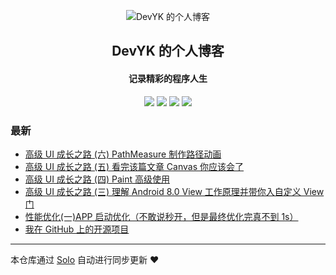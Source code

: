 <p align="center"><img alt="DevYK 的个人博客" src="https://static.b3log.org/images/brand/solo-32.png"></p><h2 align="center">
DevYK 的个人博客
</h2>

<h4 align="center">记录精彩的程序人生</h4>
<p align="center"><a title="DevYK 的个人博客" target="_blank" href="https://github.com/yangkun19921001/solo-blog"><img src="https://img.shields.io/github/last-commit/yangkun19921001/solo-blog.svg?style=flat-square&color=FF9900"></a>
<a title="GitHub repo size in bytes" target="_blank" href="https://github.com/yangkun19921001/solo-blog"><img src="https://img.shields.io/github/repo-size/yangkun19921001/solo-blog.svg?style=flat-square"></a>
<a title="Solo Version" target="_blank" href="https://github.com/88250/solo/releases"><img src="https://img.shields.io/badge/solo-3.6.7-f1e05a.svg?style=flat-square&color=blueviolet"></a>
<a title="Hits" target="_blank" href="https://github.com/88250/hits"><img src="https://hits.b3log.org/yangkun19921001/solo-blog.svg"></a></p>

### 最新

* [高级 UI 成长之路 (六) PathMeasure 制作路径动画](https://www.devyk.top/articles/2019/12/04/1575455046756.html)
* [高级 UI 成长之路 (五) 看完该篇文章 Canvas 你应该会了](https://www.devyk.top/articles/2019/12/02/1575294095986.html)
* [高级 UI 成长之路 (四) Paint 高级使用](https://www.devyk.top/articles/2019/12/01/1575185428589.html)
* [高级 UI 成长之路 (三) 理解 Android 8.0 View 工作原理并带你入自定义 View 门](https://www.devyk.top/articles/2019/11/29/1574958946852.html)
* [性能优化(一)APP 启动优化（不敢说秒开，但是最终优化完真不到 1s）](https://www.devyk.top/articles/2019/11/25/1574667364641.html)
* [我在 GitHub 上的开源项目](https://www.devyk.top/my-github-repos)



---

本仓库通过 [Solo](https://github.com/88250/solo) 自动进行同步更新 ❤️ 